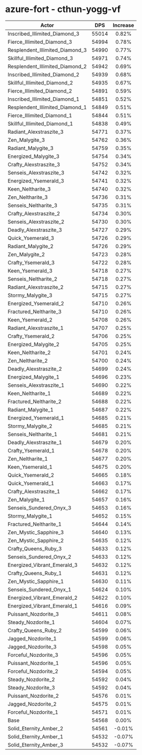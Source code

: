 # azure-fort - cthun-yogg-vf
| Actor | DPS | Increase |
|---|:---:|:---:|
|Inscribed_Illimited_Diamond_3|55014|0.82%|
|Fierce_Illimited_Diamond_3|54994|0.78%|
|Resplendent_Illimited_Diamond_3|54990|0.77%|
|Skillful_Illimited_Diamond_3|54971|0.74%|
|Resplendent_Illimited_Diamond_2|54942|0.69%|
|Inscribed_Illimited_Diamond_2|54939|0.68%|
|Skillful_Illimited_Diamond_2|54935|0.67%|
|Fierce_Illimited_Diamond_2|54891|0.59%|
|Inscribed_Illimited_Diamond_1|54851|0.52%|
|Resplendent_Illimited_Diamond_1|54849|0.51%|
|Fierce_Illimited_Diamond_1|54844|0.51%|
|Skillful_Illimited_Diamond_1|54838|0.49%|
|Radiant_Alexstraszite_3|54771|0.37%|
|Zen_Malygite_3|54762|0.36%|
|Radiant_Malygite_3|54759|0.35%|
|Energized_Malygite_3|54754|0.34%|
|Crafty_Alexstraszite_3|54752|0.34%|
|Senseis_Alexstraszite_3|54742|0.32%|
|Energized_Ysemerald_3|54741|0.32%|
|Keen_Neltharite_3|54740|0.32%|
|Zen_Neltharite_3|54736|0.31%|
|Senseis_Neltharite_3|54735|0.31%|
|Crafty_Alexstraszite_2|54734|0.30%|
|Senseis_Alexstraszite_2|54730|0.30%|
|Deadly_Alexstraszite_3|54727|0.29%|
|Quick_Ysemerald_3|54726|0.29%|
|Radiant_Malygite_2|54726|0.29%|
|Zen_Malygite_2|54723|0.28%|
|Crafty_Ysemerald_3|54722|0.28%|
|Keen_Ysemerald_3|54718|0.27%|
|Senseis_Neltharite_2|54718|0.27%|
|Radiant_Alexstraszite_2|54715|0.27%|
|Stormy_Malygite_3|54715|0.27%|
|Energized_Ysemerald_2|54710|0.26%|
|Fractured_Neltharite_3|54710|0.26%|
|Keen_Ysemerald_2|54708|0.26%|
|Radiant_Alexstraszite_1|54707|0.25%|
|Crafty_Ysemerald_2|54706|0.25%|
|Energized_Malygite_2|54705|0.25%|
|Keen_Neltharite_2|54701|0.24%|
|Zen_Neltharite_2|54700|0.24%|
|Deadly_Alexstraszite_2|54699|0.24%|
|Energized_Malygite_1|54696|0.23%|
|Senseis_Alexstraszite_1|54690|0.22%|
|Keen_Neltharite_1|54689|0.22%|
|Fractured_Neltharite_2|54688|0.22%|
|Radiant_Malygite_1|54687|0.22%|
|Energized_Ysemerald_1|54685|0.21%|
|Stormy_Malygite_2|54685|0.21%|
|Senseis_Neltharite_1|54681|0.21%|
|Deadly_Alexstraszite_1|54679|0.20%|
|Crafty_Ysemerald_1|54678|0.20%|
|Zen_Neltharite_1|54677|0.20%|
|Keen_Ysemerald_1|54675|0.20%|
|Quick_Ysemerald_2|54665|0.18%|
|Quick_Ysemerald_1|54663|0.17%|
|Crafty_Alexstraszite_1|54662|0.17%|
|Zen_Malygite_1|54657|0.16%|
|Senseis_Sundered_Onyx_3|54653|0.16%|
|Stormy_Malygite_1|54652|0.15%|
|Fractured_Neltharite_1|54644|0.14%|
|Zen_Mystic_Sapphire_3|54640|0.13%|
|Zen_Mystic_Sapphire_2|54635|0.12%|
|Crafty_Queens_Ruby_3|54633|0.12%|
|Senseis_Sundered_Onyx_2|54633|0.12%|
|Energized_Vibrant_Emerald_3|54632|0.12%|
|Crafty_Queens_Ruby_1|54631|0.12%|
|Zen_Mystic_Sapphire_1|54630|0.11%|
|Senseis_Sundered_Onyx_1|54624|0.10%|
|Energized_Vibrant_Emerald_2|54622|0.10%|
|Energized_Vibrant_Emerald_1|54616|0.09%|
|Puissant_Nozdorite_3|54611|0.08%|
|Steady_Nozdorite_1|54604|0.07%|
|Crafty_Queens_Ruby_2|54599|0.06%|
|Jagged_Nozdorite_1|54599|0.06%|
|Jagged_Nozdorite_3|54598|0.05%|
|Forceful_Nozdorite_3|54596|0.05%|
|Puissant_Nozdorite_1|54596|0.05%|
|Forceful_Nozdorite_2|54594|0.05%|
|Steady_Nozdorite_2|54592|0.04%|
|Steady_Nozdorite_3|54592|0.04%|
|Puissant_Nozdorite_2|54576|0.01%|
|Jagged_Nozdorite_2|54575|0.01%|
|Forceful_Nozdorite_1|54571|0.01%|
|Base|54568|0.00%|
|Solid_Eternity_Amber_2|54561|-0.01%|
|Solid_Eternity_Amber_1|54532|-0.07%|
|Solid_Eternity_Amber_3|54532|-0.07%|
